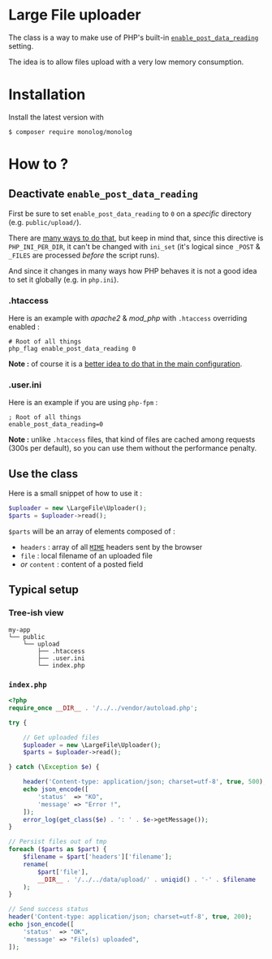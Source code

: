 # Large File uploader

The class is a way to make use of PHP's built-in [`enable_post_data_reading`](http://php.net/manual/en/ini.core.php#ini.enable-post-data-reading) setting.

The idea is to allow files upload with a very low memory consumption.


# Installation

Install the latest version with

```
$ composer require monolog/monolog
```

# How to ?


## Deactivate `enable_post_data_reading`
First be sure to set `enable_post_data_reading` to `0` on a _specific_ directory (e.g. `public/upload/`).

There are [many ways to do that](http://php.net/manual/en/configuration.changes.php), 
but keep in mind that, since this directive is `PHP_INI_PER_DIR`, it can't be changed
with `ini_set` (it's logical since `_POST` & `_FILES` are processed _before_ the script runs). 

And since it changes in many ways how PHP behaves it is not a good idea to set it globally (e.g. in `php.ini`).


### .htaccess

Here is an example with _apache2_ & _mod_php_ with `.htaccess` overriding enabled :

```
# Root of all things
php_flag enable_post_data_reading 0
```

**Note :** of course it is a [better idea to do that in the main configuration](https://httpd.apache.org/docs/2.4/howto/htaccess.html#when).

### .user.ini

Here is an example if you are using `php-fpm` :

```
; Root of all things
enable_post_data_reading=0
```

**Note :** unlike `.htaccess` files, that kind of files are cached among requests (300s per default), so you can use them without the performance penalty.


## Use the class

Here is a small snippet of how to use it :

```php
$uploader = new \LargeFile\Uploader();
$parts = $uploader->read();
```

`$parts` will be an array of elements composed of :

- `headers` : array of all [`MIME`](https://en.wikipedia.org/wiki/MIME) headers sent by the browser
- `file` : local filename of an uploaded file
- _or_ `content` : content of a posted field

## Typical setup

### Tree-ish view

```
my-app
└── public
    └── upload
        ├── .htaccess
        ├── .user.ini
        └── index.php
```

### `index.php`

```php
<?php
require_once __DIR__ . '/../../vendor/autoload.php';

try {

    // Get uploaded files
    $uploader = new \LargeFile\Uploader();
    $parts = $uploader->read();

} catch (\Exception $e) {

    header('Content-type: application/json; charset=utf-8', true, 500);
    echo json_encode([
        'status'  => "KO",
        'message' => "Error !",
    ]);
    error_log(get_class($e) . ': ' . $e->getMessage());
}

// Persist files out of tmp
foreach ($parts as $part) {
    $filename = $part['headers']['filename'];
    rename(
        $part['file'],
        __DIR__ . '/../../data/upload/' . uniqid() . '-' . $filename
    );
}

// Send success status
header('Content-type: application/json; charset=utf-8', true, 200);
echo json_encode([
    'status'  => "OK",
    'message' => "File(s) uploaded",
]);
```